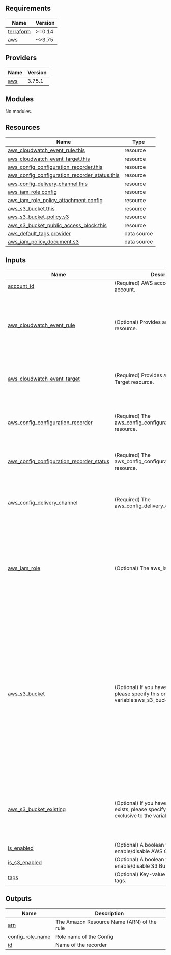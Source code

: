 <!-- BEGIN_TF_DOCS -->
## Requirements

| Name | Version |
|------|---------|
| <a name="requirement_terraform"></a> [terraform](#requirement\_terraform) | >=0.14 |
| <a name="requirement_aws"></a> [aws](#requirement\_aws) | ~>3.75 |

## Providers

| Name | Version |
|------|---------|
| <a name="provider_aws"></a> [aws](#provider\_aws) | 3.75.1 |

## Modules

No modules.

## Resources

| Name | Type |
|------|------|
| [aws_cloudwatch_event_rule.this](https://registry.terraform.io/providers/hashicorp/aws/latest/docs/resources/cloudwatch_event_rule) | resource |
| [aws_cloudwatch_event_target.this](https://registry.terraform.io/providers/hashicorp/aws/latest/docs/resources/cloudwatch_event_target) | resource |
| [aws_config_configuration_recorder.this](https://registry.terraform.io/providers/hashicorp/aws/latest/docs/resources/config_configuration_recorder) | resource |
| [aws_config_configuration_recorder_status.this](https://registry.terraform.io/providers/hashicorp/aws/latest/docs/resources/config_configuration_recorder_status) | resource |
| [aws_config_delivery_channel.this](https://registry.terraform.io/providers/hashicorp/aws/latest/docs/resources/config_delivery_channel) | resource |
| [aws_iam_role.config](https://registry.terraform.io/providers/hashicorp/aws/latest/docs/resources/iam_role) | resource |
| [aws_iam_role_policy_attachment.config](https://registry.terraform.io/providers/hashicorp/aws/latest/docs/resources/iam_role_policy_attachment) | resource |
| [aws_s3_bucket.this](https://registry.terraform.io/providers/hashicorp/aws/latest/docs/resources/s3_bucket) | resource |
| [aws_s3_bucket_policy.s3](https://registry.terraform.io/providers/hashicorp/aws/latest/docs/resources/s3_bucket_policy) | resource |
| [aws_s3_bucket_public_access_block.this](https://registry.terraform.io/providers/hashicorp/aws/latest/docs/resources/s3_bucket_public_access_block) | resource |
| [aws_default_tags.provider](https://registry.terraform.io/providers/hashicorp/aws/latest/docs/data-sources/default_tags) | data source |
| [aws_iam_policy_document.s3](https://registry.terraform.io/providers/hashicorp/aws/latest/docs/data-sources/iam_policy_document) | data source |

## Inputs

| Name | Description | Type | Default | Required |
|------|-------------|------|---------|:--------:|
| <a name="input_account_id"></a> [account\_id](#input\_account\_id) | (Required) AWS account ID for member account. | `string` | n/a | yes |
| <a name="input_aws_cloudwatch_event_rule"></a> [aws\_cloudwatch\_event\_rule](#input\_aws\_cloudwatch\_event\_rule) | (Optional) Provides an EventBridge Rule resource. | <pre>object(<br>    {<br>      # (Required) The name of the rule. If omitted, Terraform will assign a random, unique name. Conflicts with name_prefix.<br>      name = string<br>      # (Optional) The description of the rule.<br>      description = string<br>    }<br>  )</pre> | <pre>{<br>  "description": "This cloudwatch event used for Config.",<br>  "name": "security-config-cloudwatch-event-rule"<br>}</pre> | no |
| <a name="input_aws_cloudwatch_event_target"></a> [aws\_cloudwatch\_event\_target](#input\_aws\_cloudwatch\_event\_target) | (Required) Provides an EventBridge Target resource. | <pre>object(<br>    {<br>      # (Required) The Amazon Resource Name (ARN) associated of the target.<br>      arn = string<br>    }<br>  )</pre> | n/a | yes |
| <a name="input_aws_config_configuration_recorder"></a> [aws\_config\_configuration\_recorder](#input\_aws\_config\_configuration\_recorder) | (Required) The aws\_config\_configuration\_recorder resource. | <pre>object(<br>    {<br>      name            = string<br>      recording_group = list(any)<br>    }<br>  )</pre> | n/a | yes |
| <a name="input_aws_config_configuration_recorder_status"></a> [aws\_config\_configuration\_recorder\_status](#input\_aws\_config\_configuration\_recorder\_status) | (Required) The aws\_config\_configuration\_recorder\_status resource. | <pre>object(<br>    {<br>      is_enabled = bool<br>    }<br>  )</pre> | n/a | yes |
| <a name="input_aws_config_delivery_channel"></a> [aws\_config\_delivery\_channel](#input\_aws\_config\_delivery\_channel) | (Required) The aws\_config\_delivery\_channel resource. | <pre>object(<br>    {<br>      name                         = string<br>      sns_topic_arn                = string<br>      snapshot_delivery_properties = list(any)<br>    }<br>  )</pre> | n/a | yes |
| <a name="input_aws_iam_role"></a> [aws\_iam\_role](#input\_aws\_iam\_role) | (Optional) The aws\_iam\_role resource. | <pre>object(<br>    {<br>      # (Optional) Description of the role.<br>      description = string<br>      # (Optional, Forces new resource) Friendly name of the role. If omitted, Terraform will assign a random, unique name. See IAM Identifiers for more information.<br>      name = string<br>      # (Optional) Path to the role. See IAM Identifiers for more information.<br>      path = string<br>    }<br>  )</pre> | <pre>{<br>  "description": "Role for AWS Config.",<br>  "name": "security-config-role",<br>  "path": "/"<br>}</pre> | no |
| <a name="input_aws_s3_bucket"></a> [aws\_s3\_bucket](#input\_aws\_s3\_bucket) | (Optional) If you have a new S3 to create, please specify this one. Yes to the variable:aws\_s3\_bucket\_exsiting. | <pre>object(<br>    {<br>      # The name of the bucket. If omitted, Terraform will assign a random, unique name. Must be less than or equal to 63 characters in length.<br>      bucket = string<br>      # A boolean that indicates all objects (including any locked objects) should be deleted from the bucket so that the bucket can be destroyed without error. These objects are not recoverable.<br>      force_destroy = bool<br>      # A state of versioning<br>      versioning = list(any)<br>      # A settings of bucket logging<br>      logging = list(any)<br>      # A configuration of object lifecycle management<br>      lifecycle_rule = list(any)<br>      # A configuration of replication configuration<br>      replication_configuration = list(any)<br>      # A configuration of server-side encryption configuration<br>      server_side_encryption_configuration = list(any)<br>      # A configuration of S3 object locking<br>      object_lock_configuration = list(any)<br>    }<br>  )</pre> | `null` | no |
| <a name="input_aws_s3_bucket_existing"></a> [aws\_s3\_bucket\_existing](#input\_aws\_s3\_bucket\_existing) | (Optional) If you have an S3 that already exists, please specify this one. It is exclusive to the variable:aws\_s3\_bucket. | <pre>object(<br>    {<br>      # The name of the bucket. If omitted, Terraform will assign a random, unique name. Must be less than or equal to 63 characters in length.<br>      bucket_id = string<br>      # The S3 bucket arn<br>      bucket_arn = string<br>    }<br>  )</pre> | `null` | no |
| <a name="input_is_enabled"></a> [is\_enabled](#input\_is\_enabled) | (Optional) A boolean flag to enable/disable AWS Config. Defaults true. | `bool` | `true` | no |
| <a name="input_is_s3_enabled"></a> [is\_s3\_enabled](#input\_is\_s3\_enabled) | (Optional) A boolean flag to enable/disable S3 Bucket. Defaults false. | `bool` | `false` | no |
| <a name="input_tags"></a> [tags](#input\_tags) | (Optional) Key-value map of resource tags. | `map(any)` | `null` | no |

## Outputs

| Name | Description |
|------|-------------|
| <a name="output_arn"></a> [arn](#output\_arn) | The Amazon Resource Name (ARN) of the rule |
| <a name="output_config_role_name"></a> [config\_role\_name](#output\_config\_role\_name) | Role name of the Config |
| <a name="output_id"></a> [id](#output\_id) | Name of the recorder |
<!-- END_TF_DOCS -->
